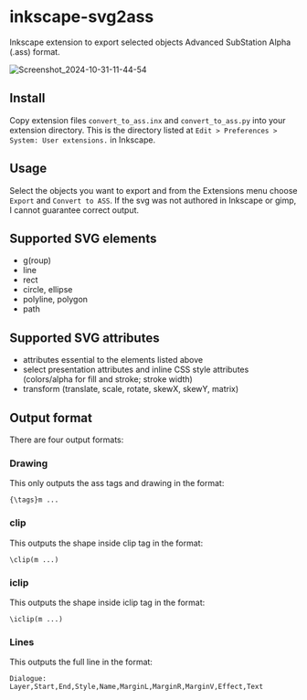 # inkscape-svg2ass

Inkscape extension to export selected objects Advanced SubStation Alpha (.ass) format.

![Screenshot_2024-10-31-11-44-54](https://github.com/user-attachments/assets/ef106948-1bc0-4c42-a91a-0e3b481e5e05)

## Install

Copy extension files `convert_to_ass.inx` and `convert_to_ass.py` into your extension directory. This is the directory listed at `Edit > Preferences > System: User extensions.` in Inkscape.

## Usage

Select the objects you want to export and from the Extensions menu choose `Export` and `Convert to ASS`. If the svg was not authored in Inkscape or gimp, I cannot guarantee correct output.

## Supported SVG elements

- g(roup)
- line
- rect
- circle, ellipse
- polyline, polygon
- path

## Supported SVG attributes

- attributes essential to the elements listed above
- select presentation attributes and inline CSS style attributes
  (colors/alpha for fill and stroke; stroke width)
- transform (translate, scale, rotate, skewX, skewY, matrix)

## Output format

There are four output formats:

### Drawing

This only outputs the ass tags and drawing in the format:

```
{\tags}m ...
```

### clip

This outputs the shape inside clip tag in the format:

```
\clip(m ...)
```

### iclip

This outputs the shape inside iclip tag in the format:

```
\iclip(m ...)
```

### Lines

This outputs the full line in the format:

```
Dialogue: Layer,Start,End,Style,Name,MarginL,MarginR,MarginV,Effect,Text
```
